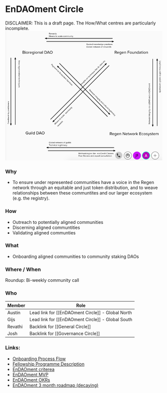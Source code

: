 # EnDAOment Circle
DISCLAIMER: This is a draft page. The How/What centres are particularly incomplete.
![](assets/FOAEnDAOment.png)

### Why
- To ensure under represented communities have a voice in the Regen network through an equitable and just token distribution, and to weave relationships between these communtites and our larger ecosystem (e.g. the registry).  

### How
- Outreach to potentially aligned communities
- Discerning aligned communtities
- Validating aligned communties

### What
- Onboarding aligned communities to community staking DAOs

### Where / When
Roundup: Bi-weekly community call

### Who 
| Member | Role |
|---|---|
| Austin | Lead link for [[EnDAOment Circle]] - Global North
| Gijs | Lead link for [[EnDAOment Circle]] - Global South|
| Revathi | Backlink for [[General Circle]] |
| Josh | Backlink for [[Governance Circle]] |

### Links:
- [Onboarding Process Flow](https://app.mural.co/t/regenfoundation4191/m/regenfoundation4191/1635221428124/5b089549aaeb38ea7377719e50b6632f90fbb1f4?sender=u70ef79b0a9c38c2d8ebd9946)
- [Fellowship Programme Description](https://docs.google.com/document/d/1nIVs5olwsBtX-geLpTTG0gxt_P1thhcDghi251BJWEU/edit)
- [EnDAOment criterea](https://www.notion.so/regenfoundation/Prioritization-Process-for-CSDAOs-576a43048c4d4aefb16cbc91402c2e9b)
- [EnDAOment MVP](https://www.notion.so/regenfoundation/DAO-Minimum-Viable-Capacity-e2aa23f8229c487486add05e092e0651)
- [EnDAOment OKRs](https://www.notion.so/regenfoundation/enDAOment-OKR-Development-62bc60e7c25b4b758a469e76eadcf19a)
- [EnDAOment 3 month roadmap (decaying)](https://www.notion.so/regenfoundation/enDAOment-3-month-road-Map-76b78630938e4cfebfb7d3b029acce00)